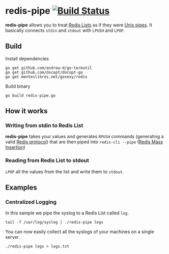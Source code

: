 # redis-pipe [![Build Status](https://travis-ci.org/lukasmartinelli/redis-pipe.svg?branch=master)](https://travis-ci.org/lukasmartinelli/redis-pipe)

**redis-pipe** allows you to treat [Redis Lists](http://redis.io/topics/data-types#lists)
as if they were [Unix pipes](https://en.wikipedia.org/wiki/Pipeline_%28Unix%29).
It basically connects `stdin` and `stdout` with `LPUSH` and `LPOP`.

## Build

Install dependencies

```
go get github.com/andrew-d/go-termutil
go get github.com/docopt/docopt-go
go get menteslibres.net/gosexy/redis
```

Build binary

```
go build redis-pipe.go
```

## How it works

### Writing from stdin to Redis List

**redis-pipe** takes your values and generates `RPUSH` commands
(generating a valid [Redis protocol](http://redis.io/topics/protocol))
that are then piped into `redis-cli --pipe` ([Redis Mass Insertion](http://redis.io/topics/mass-insert))

### Reading from Redis List to stdout

`LPOP` all the values from the list and write them to `stdout`.

## Examples

### Centralized Logging

In this sample we pipe the syslog to a Redis List called `log`.

```
tail -f /var/log/syslog | ./redis-pipe logs
```

You can now easily collect all the syslogs of your machines
on a single server.

```
./redis-pipe logs > logs.txt
```
